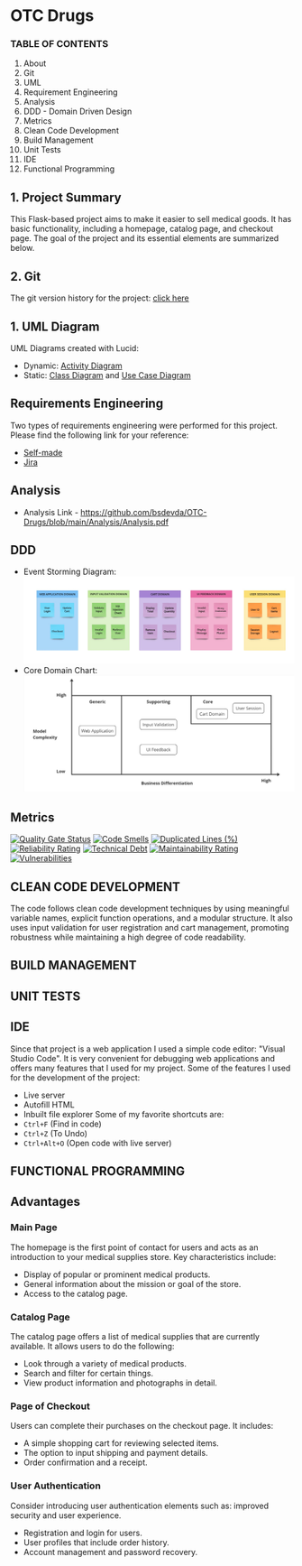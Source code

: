 # OTC Drugs

### TABLE OF CONTENTS
1. About
2. Git
3. UML
4. Requirement Engineering
5. Analysis
6. DDD - Domain Driven Design
7. Metrics
8. Clean Code Development
9. Build Management
10. Unit Tests
11. IDE
12. Functional Programming


## 1. Project Summary

This Flask-based project aims to make it easier to sell medical goods. It has basic functionality, including a homepage, catalog page, and checkout page. The goal of the project and its essential elements are summarized below.

## 2. Git
The git version history for the project: [click here](https://github.com/bsdevda/OTC-Drugs/commits/main/?before=5318dc60090c4c5b315af21572cad407c4858575+35)

## 1. UML Diagram
UML Diagrams created with Lucid:
 - Dynamic: [Activity Diagram](https://github.com/bsdevda/OTC-Drugs/blob/main/UMLs/Activity%20diagram.png)
 - Static: [Class Diagram](https://github.com/bsdevda/OTC-Drugs/blob/main/UMLs/UML%20class.png) and [Use Case Diagram](https://github.com/bsdevda/OTC-Drugs/blob/main/UMLs/Use%20Case.png)

## Requirements Engineering
Two types of requirements engineering were performed for this project. Please find the following link for your reference:
 - [Self-made](https://www.notion.so/Requirements-Engineering-d8e730a826de41e0b3b26fdb6cde1cbf?pvs=4)
 - [Jira]() 

## Analysis

 - Analysis Link - https://github.com/bsdevda/OTC-Drugs/blob/main/Analysis/Analysis.pdf

## DDD
 - Event Storming Diagram: ![Event Storming](https://github.com/bsdevda/OTC-Drugs/blob/main/ddd/ddd.jpg)
 - Core Domain Chart: ![Core Domain](https://github.com/bsdevda/OTC-Drugs/blob/main/ddd/ddd2.jpg)

## Metrics
[![Quality Gate Status](https://sonarcloud.io/api/project_badges/measure?project=bsdevda_OTC-Drugs&metric=alert_status)](https://sonarcloud.io/summary/new_code?id=bsdevda_OTC-Drugs) [![Code Smells](https://sonarcloud.io/api/project_badges/measure?project=bsdevda_OTC-Drugs&metric=code_smells)](https://sonarcloud.io/summary/new_code?id=bsdevda_OTC-Drugs) [![Duplicated Lines (%)](https://sonarcloud.io/api/project_badges/measure?project=bsdevda_OTC-Drugs&metric=duplicated_lines_density)](https://sonarcloud.io/summary/new_code?id=bsdevda_OTC-Drugs) [![Reliability Rating](https://sonarcloud.io/api/project_badges/measure?project=bsdevda_OTC-Drugs&metric=reliability_rating)](https://sonarcloud.io/summary/new_code?id=bsdevda_OTC-Drugs) [![Technical Debt](https://sonarcloud.io/api/project_badges/measure?project=bsdevda_OTC-Drugs&metric=sqale_index)](https://sonarcloud.io/summary/new_code?id=bsdevda_OTC-Drugs) [![Maintainability Rating](https://sonarcloud.io/api/project_badges/measure?project=bsdevda_OTC-Drugs&metric=sqale_rating)](https://sonarcloud.io/summary/new_code?id=bsdevda_OTC-Drugs) [![Vulnerabilities](https://sonarcloud.io/api/project_badges/measure?project=bsdevda_OTC-Drugs&metric=vulnerabilities)](https://sonarcloud.io/summary/new_code?id=bsdevda_OTC-Drugs)

## CLEAN CODE DEVELOPMENT
The code follows clean code development techniques by using meaningful variable names, explicit function operations, and a modular structure. It also uses input validation for user registration and cart management, promoting robustness while maintaining a high degree of code readability.

## BUILD MANAGEMENT

## UNIT TESTS

## IDE
Since that project is a web application I used a simple code editor: "Visual Studio Code". It is very convenient for debugging web applications and offers many features that I used for my project.
Some of the features I used for the development of the project:
 - Live server
 - Autofill HTML
 - Inbuilt file explorer
Some of my favorite shortcuts are:
 - ```Ctrl+F``` (Find in code)
 - ```Ctrl+Z``` (To Undo)
 - ```Ctrl+Alt+O``` (Open code with live server)

## FUNCTIONAL PROGRAMMING


## Advantages

### Main Page

The homepage is the first point of contact for users and acts as an introduction to your medical supplies store. Key characteristics include:

- Display of popular or prominent medical products.
- General information about the mission or goal of the store.
- Access to the catalog page.

### Catalog Page

The catalog page offers a list of medical supplies that are currently available. It allows users to do the following:

- Look through a variety of medical products.
- Search and filter for certain things.
- View product information and photographs in detail.

### Page of Checkout

Users can complete their purchases on the checkout page. It includes:

- A simple shopping cart for reviewing selected items.
- The option to input shipping and payment details.
- Order confirmation and a receipt.

### User Authentication

Consider introducing user authentication elements such as: improved security and user experience.

- Registration and login for users.
- User profiles that include order history.
- Account management and password recovery.

